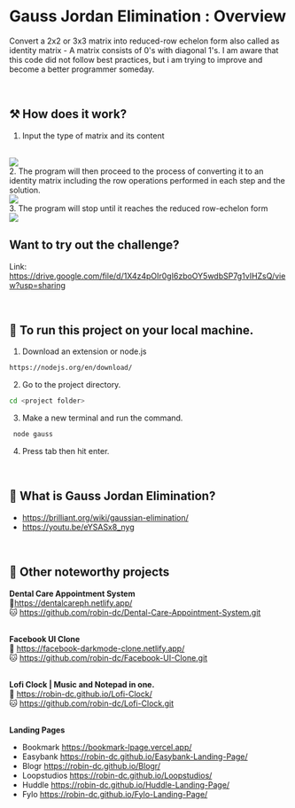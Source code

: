 # Gauss Jordan Elimination : Overview
Convert a 2x2 or 3x3 matrix into reduced-row echelon form also called as identity matrix - A matrix consists of 0&#39;s with diagonal 1&#39;s. I am aware that this code did not follow best practices, but i am trying to improve and become a better programmer someday.

<br>

## ⚒ How does it work?

1. Input the type of matrix and its content
<br>
<img src='https://github.com/robin-dc/Gauss-Jordan-Elimination/blob/main/gauss_Step1.png'>
<br>
2. The program will then proceed to the process of converting it to an identity matrix including the row operations performed in each step and the solution.
<br>
<img src='https://github.com/robin-dc/Gauss-Jordan-Elimination/blob/main/gauss_Step2.png'>
<br>
3. The program will stop until it reaches the reduced row-echelon form 
<br>
<img src='https://github.com/robin-dc/Gauss-Jordan-Elimination/blob/main/gauss_Step3.png'>
<br>

## Want to try out the challenge?

Link: https://drive.google.com/file/d/1X4z4pOIr0gI6zboOY5wdbSP7g1vIHZsQ/view?usp=sharing

<br>


## 🚀 To run this project on your local machine.

1. Download an extension or node.js
```sh
https://nodejs.org/en/download/
```
2. Go to the project directory.
```sh
cd <project folder>
```
3. Make a new terminal and run the command.
```sh
 node gauss
 ```
4. Press tab then hit enter.

<br>

## 📍 What is Gauss Jordan Elimination?
- https://brilliant.org/wiki/gaussian-elimination/
- https://youtu.be/eYSASx8_nyg

<br>

## 📝 Other noteworthy projects

<strong>Dental Care Appointment System</strong><br>
🔗https://dentalcareph.netlify.app/ <br>
🐱 https://github.com/robin-dc/Dental-Care-Appointment-System.git<br><br>

<strong>Facebook UI Clone</strong><br>
🔗 https://facebook-darkmode-clone.netlify.app/<br>
🐱 https://github.com/robin-dc/Facebook-UI-Clone.git<br><br>

<strong>Lofi Clock | Music and Notepad in one.</strong><br>
🔗 https://robin-dc.github.io/Lofi-Clock/<br>
🐱 https://github.com/robin-dc/Lofi-Clock.git<br><br>

<strong>Landing Pages</strong><br>
- Bookmark https://bookmark-lpage.vercel.app/ <br>
- Easybank https://robin-dc.github.io/Easybank-Landing-Page/ <br>
- Blogr https://robin-dc.github.io/Blogr/ <br>
- Loopstudios https://robin-dc.github.io/Loopstudios/ <br>
- Huddle https://robin-dc.github.io/Huddle-Landing-Page/ <br>
- Fylo https://robin-dc.github.io/Fylo-Landing-Page/ <br>
